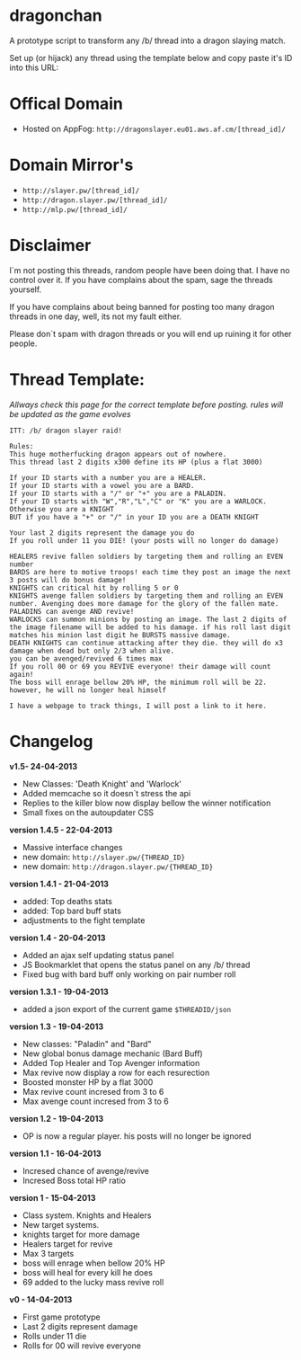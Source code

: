 dragonchan
==========

A prototype script to transform any /b/ thread into a dragon slaying match.

Set up (or hijack) any thread using the template below and copy paste it's ID into this URL:


# Offical Domain
- Hosted on AppFog: `http://dragonslayer.eu01.aws.af.cm/[thread_id]/`

# Domain Mirror's
- `http://slayer.pw/[thread_id]/`
- `http://dragon.slayer.pw/[thread_id]/`
- `http://mlp.pw/[thread_id]/`


Disclaimer
==========
I`m not posting this threads, random people have been doing that. I have no control over it. If you have complains about the spam, sage the threads yourself.

If you have complains about being banned for posting too many dragon threads in one day, well, its not my fault either.

Please don`t spam with dragon threads or you will end up ruining it for other people.


Thread Template:
================
_Allways check this page for the correct template before posting. rules will be updated as the game evolves_
```
ITT: /b/ dragon slayer raid!

Rules:
This huge motherfucking dragon appears out of nowhere.
This thread last 2 digits x300 define its HP (plus a flat 3000)

If your ID starts with a number you are a HEALER.
If your ID starts with a vowel you are a BARD.
If your ID starts with a "/" or "+" you are a PALADIN.
If your ID starts with "W","R","L","C" or "K" you are a WARLOCK.
Otherwise you are a KNIGHT
BUT if you have a "+" or "/" in your ID you are a DEATH KNIGHT

Your last 2 digits represent the damage you do
If you roll under 11 you DIE! (your posts will no longer do damage)

HEALERS revive fallen soldiers by targeting them and rolling an EVEN number
BARDS are here to motive troops! each time they post an image the next 3 posts will do bonus damage!
KNIGHTS can critical hit by rolling 5 or 0
KNIGHTS avenge fallen soldiers by targeting them and rolling an EVEN number. Avenging does more damage for the glory of the fallen mate.
PALADINS can avenge AND revive!
WARLOCKS can summon minions by posting an image. The last 2 digits of the image filename will be added to his damage. if his roll last digit matches his minion last digit he BURSTS massive damage.
DEATH KNIGHTS can continue attacking after they die. they will do x3 damage when dead but only 2/3 when alive.
you can be avenged/revived 6 times max
If you roll 00 or 69 you REVIVE everyone! their damage will count again!
The boss will enrage bellow 20% HP, the minimum roll will be 22. however, he will no longer heal himself

I have a webpage to track things, I will post a link to it here.
```



Changelog
=========
__v1.5- 24-04-2013__
   - New Classes: 'Death Knight' and 'Warlock'
   - Added memcache so it doesn`t stress the api
   - Replies to the killer blow now display bellow the winner notification
   - Small fixes on the autoupdater CSS

__version 1.4.5 - 22-04-2013__
   - Massive interface changes
   - new domain: `http://slayer.pw/{THREAD_ID}`
   - new domain: `http://dragon.slayer.pw/{THREAD_ID}`


__version 1.4.1 - 21-04-2013__
   - added: Top deaths stats
   - added: Top bard buff stats
   - adjustments to the fight template

__version 1.4 - 20-04-2013__
   - Added an ajax self updating status panel
   - JS Bookmarklet that opens the status panel on any /b/ thread
   - Fixed bug with bard buff only working on pair number roll

__version 1.3.1 - 19-04-2013__
  - added a json export of the current game `$THREADID/json`

__version 1.3 - 19-04-2013__
  - New classes: "Paladin" and "Bard"
  - New global bonus damage mechanic (Bard Buff)
  - Added Top Healer and Top Avenger information
  - Max revive now display a row for each resurection
  - Boosted monster HP by a flat 3000
  - Max revive count incresed from 3 to 6
  - Max avenge count incresed from 3 to 6

__version 1.2 - 19-04-2013__
  - OP is now a regular player. his posts will no longer be ignored

__version 1.1 - 16-04-2013__
  - Incresed chance of avenge/revive
  - Incresed Boss total HP ratio

__version 1 - 15-04-2013__
  - Class system. Knights and Healers
  - New target systems.
  - knights target for more damage
  - Healers target for revive
  - Max 3 targets
  - boss will enrage when bellow 20% HP
  - boss will heal for every kill he does
  - 69 added to the lucky mass revive roll

__v0 - 14-04-2013__
  - First game prototype
  - Last 2 digits represent damage
  - Rolls under 11 die
  - Rolls for 00 will revive everyone
